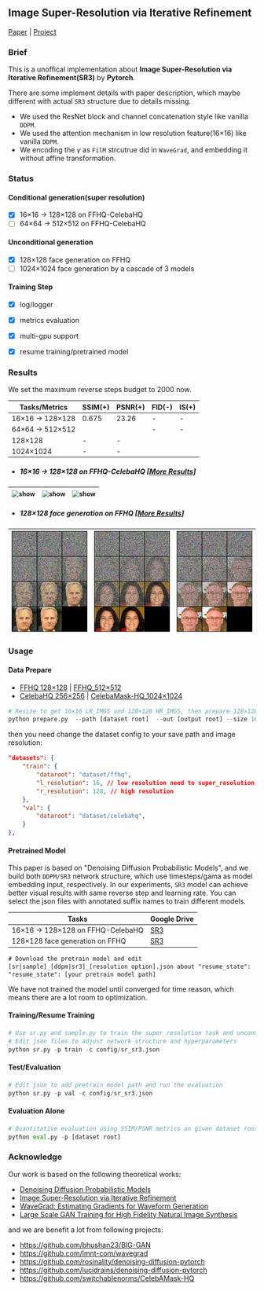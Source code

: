 ## Image Super-Resolution via Iterative Refinement

[Paper](https://arxiv.org/pdf/2104.07636.pdf ) |  [Project](https://iterative-refinement.github.io/ )



### Brief

This is a unoffical implementation about **Image Super-Resolution via Iterative Refinement(SR3)** by **Pytorch**.

There are some implement details with paper description, which maybe different with actual `SR3` structure due to details missing.

- We used the ResNet block and channel concatenation style like vanilla `DDPM`.
- We used the attention mechanism in low resolution feature(16×16) like vanilla `DDPM`.
- We encoding the $\gamma$ as `FilM` strcutrue did in `WaveGrad`, and embedding it without affine transformation.



### Status

#### Conditional generation(super resolution)

- [x] 16×16 -> 128×128 on FFHQ-CelebaHQ
- [ ] 64×64 -> 512×512 on FFHQ-CelebaHQ

#### Unconditional generation

- [x] 128×128 face generation on FFHQ
- [ ] 1024×1024 face generation by a cascade of 3 models

#### Training Step

- [x] log/logger
- [x] metrics evaluation
- [x] multi-gpu support
- [x] resume training/pretrained model



### Results

We set the maximum reverse steps budget to 2000 now.

| Tasks/Metrics        | SSIM(+) | PSNR(+) | FID(-)  | IS(+)   |
| -------------------- | ----------- | -------- | ---- | ---- |
| 16×16 -> 128×128 | 0.675       | 23.26    | - | - |
| 64×64 -> 512×512     |             |          | - | - |
| 128×128 | - | - | | |
| 1024×1024 | - | - |      |      |

- ##### 16×16 -> 128×128 on FFHQ-CelebaHQ [[More Results](https://drive.google.com/drive/folders/1Vk1lpHzbDf03nME5fV9a-lWzSh3kMK14?usp=sharing)]

| <img src="./misc/sr_process_16_128_0.png" alt="show" style="zoom:90%;" /> |  <img src="./misc/sr_process_16_128_1.png" alt="show" style="zoom:90%;" />    |   <img src="./misc/sr_process_16_128_2.png" alt="show" style="zoom:90%;" />   |
| ------------------------------------------------------------ | ---- | ---- |

- ##### 128×128 face generation on FFHQ [[More Results](https://drive.google.com/drive/folders/13AsjRwDw4wMmL0bK7wPd2rP7ds7eyAMh?usp=sharing)]

| <img src="./misc/sample_process_128_0.png" alt="show" style="zoom:90%;" /> |  <img src="./misc/sample_process_128_1.png" alt="show" style="zoom:90%;" />    |   <img src="./misc/sample_process_128_2.png" alt="show" style="zoom:90%;" />   |
| ------------------------------------------------------------ | ---- | ---- |



### Usage

#### Data Prepare

- [FFHQ 128×128](https://github.com/NVlabs/ffhq-dataset) | [FFHQ_512×512](https://www.kaggle.com/arnaud58/flickrfaceshq-dataset-ffhq)
- [CelebaHQ 256×256](https://www.kaggle.com/badasstechie/celebahq-resized-256x256) | [CelebaMask-HQ_1024×1024](https://drive.google.com/file/d/1badu11NqxGf6qM3PTTooQDJvQbejgbTv/view)

```python
# Resize to get 16×16 LR_IMGS and 128×128 HR_IMGS, then prepare 128×128 Fake SR_IMGS by bicubic interpolation
python prepare.py  --path [dataset root]  --out [output root] --size 16,128 -l
```

then you need change the dataset config to your save path and image resolution: 

```json
"datasets": {
    "train": {
        "dataroot": "dataset/ffhq", 
        "l_resolution": 16, // low resolution need to super_resolution
        "r_resolution": 128, // high resolution
    },
    "val": {
        "dataroot": "dataset/celebahq",
    }
},
```

#### Pretrained Model

This paper is based on "Denoising Diffusion Probabilistic Models", and we build both `DDPM/SR3` network structure, which use timesteps/gama as model embedding input, respectively. In our  experiments, `SR3` model can achieve better visual results with same reverse step and learning rate. You can select the json files with annotated suffix names to train different models.

| Tasks                             | Google Drive                                                 |
| --------------------------------- | ------------------------------------------------------------ |
| 16×16 -> 128×128 on FFHQ-CelebaHQ | [SR3](https://drive.google.com/drive/folders/12jh0K8XoM1FqpeByXvugHHAF3oAZ8KRu?usp=sharing) |
| 128×128 face generation on FFHQ   | [SR3](https://drive.google.com/drive/folders/1ldukMgLKAxE7qiKdFJlu-qubGlnW-982?usp=sharing) |

```
# Download the pretrain model and edit [sr|sample]_[ddpm|sr3]_[resolution option].json about "resume_state":
"resume_state": [your pretrain model path]
```

We have not trained the model until converged for time reason, which means there are a lot room to optimization.



#### Training/Resume Training

```python
# Use sr.py and sample.py to train the super resolution task and unconditional generation task, respectively.
# Edit json files to adjust network structure and hyperparameters
python sr.py -p train -c config/sr_sr3.json
```

#### Test/Evaluation

```python
# Edit json to add pretrain model path and run the evaluation 
python sr.py -p val -c config/sr_sr3.json
```

#### Evaluation Alone
```python
# Quantitative evaluation using SSIM/PSNR metrics on given dataset root
python eval.py -p [dataset root]
```



### Acknowledge

Our work is based on the following theoretical works:

- [Denoising Diffusion Probabilistic Models](https://arxiv.org/pdf/2006.11239.pdf)
- [Image Super-Resolution via Iterative Refinement](https://arxiv.org/pdf/2104.07636.pdf)
- [WaveGrad: Estimating Gradients for Waveform Generation](https://arxiv.org/abs/2009.00713)
- [Large Scale GAN Training for High Fidelity Natural Image Synthesis](https://arxiv.org/abs/1809.11096)

and we are benefit a lot from following projects:

- https://github.com/bhushan23/BIG-GAN
- https://github.com/lmnt-com/wavegrad
- https://github.com/rosinality/denoising-diffusion-pytorch
- https://github.com/lucidrains/denoising-diffusion-pytorch
- https://github.com/switchablenorms/CelebAMask-HQ



